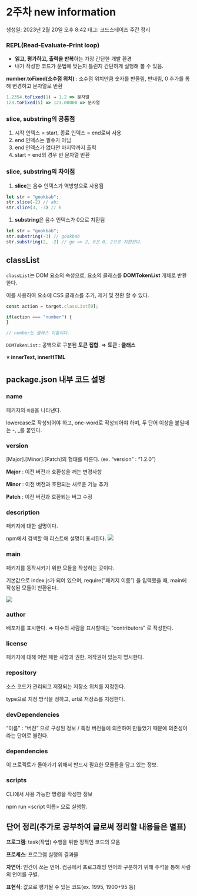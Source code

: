 # 2주차 new information

생성일: 2023년 2월 20일 오후 8:42
태그: 코드스테이츠 주간 정리

### REPL(Read-Evaluate-Print loop)

- **읽고, 평가하고, 출력을 반복**하는 가장 간단한 개발 환경
- 내가 작성한 코드가 문법에 맞는지 틀린지 간단하게 실행해 볼 수 있음.

**number.toFixed(소수점 위치)** : 소수점 위치만큼 숫자를 반올림, 반내림, 0 추가를 통해 변경하고 문자열로 반환

```jsx
1.2354.toFixed(1) ⇒ 1.2 => 문자열
123.toFixed(5) => 123.00000 => 문자열
```

### slice, substring의 공통점

1. 시작 인덱스 = start, 종료 인덱스 = end로써 사용
2. end 인덱스는 필수가 아님
3. end 인덱스가 없다면 마지막까지 출력
4. start = end의 경우 빈 문자열 반환

### **slice, substring**의 차이점

1. **slice**는 음수 인덱스가 역방향으로 사용됨

```jsx
let str = "gookbab";
str.slice(-2) // ab;
str.slice(3, -3) // k
```

1. **substring**은 음수 인덱스가 0으로 치환됨

```jsx
let str = "gookbab";
str.substring(-3) // gookbab
str.substring(2, -2) // go => 2, 0은 0, 2으로 치환된다.
```

## classList

`classList`는 DOM 요소의 속성으로, 요소의 클래스를 **DOMTokenList** 개체로 반환한다.

이를 사용하여 요소에 CSS 클래스를 추가, 제거 및 전환 할 수 있다.

```jsx
const action = target.classList[0];

if(action === "number") {
}

// number는 클래스 이름이다.
```

`DOMTokenList` : 공백으로 구분된 **토큰 집합**. ⇒ **토큰 : 클래스**

**⭐ innerText, innerHTML**

## package.json 내부 코드 설명

### name

패키지의 `이름`을 나타낸다.

lowercase로 작성되어야 하고, one-word로 작성되어야 하며, 두 단어 이상을 붙일때는 -, _를 붙인다.

### version

[Major].[Minor].[Patch]의 형태를 따른다. 
(ex. “version” : “1.2.0”)

**Major** : 이전 버전과 호환성을 깨는 변경사항

**Minor** : 이전 버전과 호환되는 새로운 기능 추가

**Patch** : 이전 버전과 호환되는 버그 수정

### description

패키지에 대한 설명이다.

npm에서 검색할 때 리스트에 설명이 표시된다.
![](https://velog.velcdn.com/images/player1552/post/bdd77e84-e65b-4b48-95dc-62ee2bbaf085/image.PNG)


### main

패키지를 동작시키기 위한 모듈을 작성하는 곳이다.

기본값으로 index.js가 되어 있으며, require(”패키지 이름”) 을 입력했을 때, main에 작성된 모듈이 반환된다.

![](https://velog.velcdn.com/images/player1552/post/a815e9fa-cc79-46b9-8b7d-c21eac67a02e/image.png)

### author

배포자를 표시한다. ⇒ 다수의 사람을 표시할때는 “contributors” 로 작성한다.

### license

패키지에 대해 어떤 제한 사항과 권한, 저작권이 있는지 명시한다.

### repository

소스 코드가 관리되고 저장되는 저장소 위치를 지정한다.

type으로 지정 방식을 정하고, url로 저장소를 지정한다.

### devDependencies

“이름” : “버전” 으로 구성된 정보 / 특정 버전들에 의존하여 만들었기 때문에 의존성이라는 단어로 불린다.

### dependencies

이 프로젝트가 돌아가기 위해서 반드시 필요한 모듈들을 담고 있는 정보.

### scripts

CLI에서 사용 가능한 명령을 작성한 정보

npm run <script 이름> 으로 실행함.

## 단어 정리(추가로 공부하여 글로써 정리할 내용들은 별표)

**프로그램**: task(작업) 수행을 위한 정적인 코드의 모음

**프로세스**: 프로그램 실행의 결과물

**자연어**: 인간이 쓰는 언어. 컴공에서 프로그래밍 언어와 구분하기 위해 주석을 통해 사람의 언어를 구별.

**표현식**: 값으로 평가될 수 있는 코드(ex. 1995, 1900+95 등)